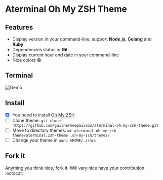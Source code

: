 # Aterminal Oh My ZSH Theme

## Features
* Display version in your command-line, support __Node.js__, __Golang__ and __Ruby__
* Dependencies status in __Git__
* Display current hour and date in your command-line
* Nice colors :smile:

## Terminal
![Demo](https://raw.githubusercontent.com/guilhermeepaixaoo/aterminal-oh-my-zsh-theme/master/demo.png)

## Install
- [x] You need to install [Oh My ZSH](https://github.com/robbyrussell/oh-my-zsh)
- [ ] Clone theme: `git clone https://github.com/guilhermeepaixaoo/aterminal-oh-my-zsh-theme.git`
- [ ] Move to directory themes: `mv aterminal-oh-my-zsh-theme/aterminal.zsh-theme .oh-my-zsh/themes/`
- [ ] Change your theme in `nano $HOME/.zshrc`

## Fork it
Anything you think nice, fork it. Will very nice have your contribution. :octocat:

